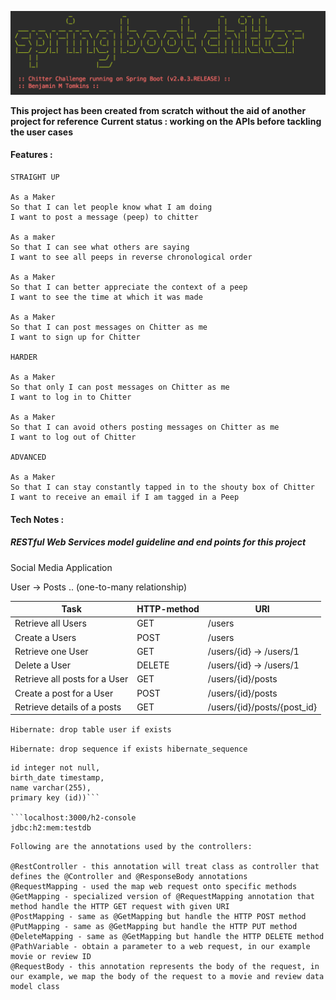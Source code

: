 ![](banner.png)

**This project has been created from scratch without the aid of another project for reference**
**Current status : working on the APIs before tackling the user cases**

#### Features :

```
STRAIGHT UP

As a Maker
So that I can let people know what I am doing  
I want to post a message (peep) to chitter

As a maker
So that I can see what others are saying  
I want to see all peeps in reverse chronological order

As a Maker
So that I can better appreciate the context of a peep
I want to see the time at which it was made

As a Maker
So that I can post messages on Chitter as me
I want to sign up for Chitter

HARDER

As a Maker
So that only I can post messages on Chitter as me
I want to log in to Chitter

As a Maker
So that I can avoid others posting messages on Chitter as me
I want to log out of Chitter

ADVANCED

As a Maker
So that I can stay constantly tapped in to the shouty box of Chitter
I want to receive an email if I am tagged in a Peep
```

#### Tech Notes :

##### RESTful Web Services model guideline and end points for this project

Social Media Application

User -> Posts .. (one-to-many relationship)

  |     Task      | HTTP-method | URI |
  | --- | --- | --- |
  | Retrieve all Users    |   GET    |  /users |
  | Create a Users        |   POST   |  /users |
  | Retrieve one User     |   GET    |  /users/{id} -> /users/1 |
  | Delete a User         |   DELETE | /users/{id} -> /users/1 |
  | Retrieve all posts for a User |   GET  |   /users/{id}/posts |
  | Create a post for a User      |   POST |   /users/{id}/posts |
  | Retrieve details of a posts   |   GET  |   /users/{id}/posts/{post_id} |

```Hibernate: drop table user if exists```

```Hibernate: drop sequence if exists hibernate_sequence```

```Hibernate: create table user (
id integer not null, 
birth_date timestamp, 
name varchar(255), 
primary key (id))```

```localhost:3000/h2-console
jdbc:h2:mem:testdb
```

```
Following are the annotations used by the controllers:

@RestController - this annotation will treat class as controller that defines the @Controller and @ResponseBody annotations
@RequestMapping - used the map web request onto specific methods
@GetMapping - specialized version of @RequestMapping annotation that method handle the HTTP GET request with given URI
@PostMapping - same as @GetMapping but handle the HTTP POST method
@PutMapping - same as @GetMapping but handle the HTTP PUT method
@DeleteMapping - same as @GetMapping but handle the HTTP DELETE method
@PathVariable - obtain a parameter to a web request, in our example movie or review ID
@RequestBody - this annotation represents the body of the request, in our example, we map the body of the request to a movie and review data model class
```